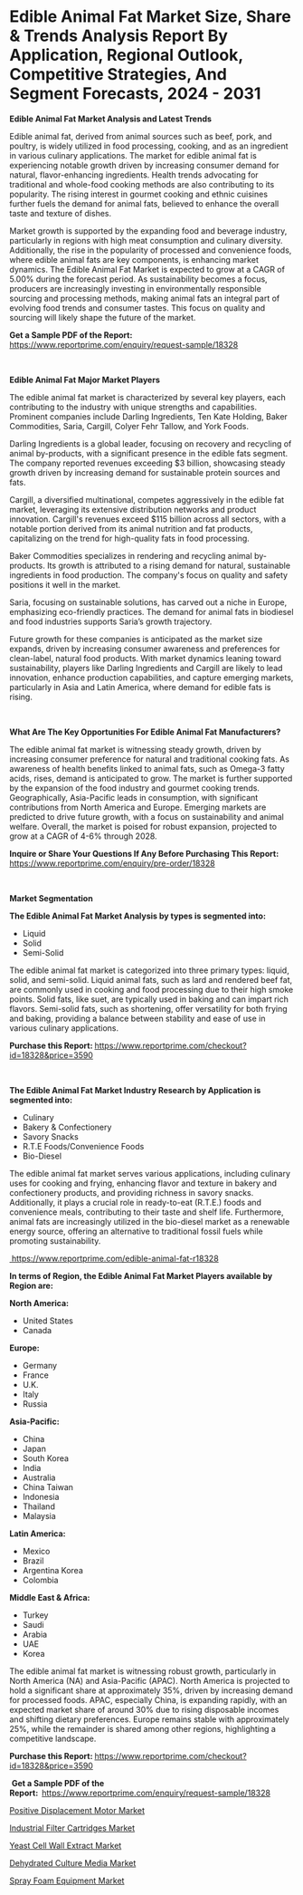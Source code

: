 <p><h1>Edible Animal Fat Market Size, Share & Trends Analysis Report By Application, Regional Outlook, Competitive Strategies, And Segment Forecasts, 2024 - 2031</h1></p><p><strong>Edible Animal Fat Market Analysis and Latest Trends</strong></p>
<p><p>Edible animal fat, derived from animal sources such as beef, pork, and poultry, is widely utilized in food processing, cooking, and as an ingredient in various culinary applications. The market for edible animal fat is experiencing notable growth driven by increasing consumer demand for natural, flavor-enhancing ingredients. Health trends advocating for traditional and whole-food cooking methods are also contributing to its popularity. The rising interest in gourmet cooking and ethnic cuisines further fuels the demand for animal fats, believed to enhance the overall taste and texture of dishes.</p><p>Market growth is supported by the expanding food and beverage industry, particularly in regions with high meat consumption and culinary diversity. Additionally, the rise in the popularity of processed and convenience foods, where edible animal fats are key components, is enhancing market dynamics. The Edible Animal Fat Market is expected to grow at a CAGR of 5.00% during the forecast period. As sustainability becomes a focus, producers are increasingly investing in environmentally responsible sourcing and processing methods, making animal fats an integral part of evolving food trends and consumer tastes. This focus on quality and sourcing will likely shape the future of the market.</p></p>
<p><strong>Get a Sample PDF of the Report:&nbsp;</strong> <a href="https://www.reportprime.com/enquiry/request-sample/18328?utm_campaign=1197&utm_medium=2&utm_source=Github&utm_content=ia&utm_term=21112024&utm_id=edible-animal-fat">https://www.reportprime.com/enquiry/request-sample/18328</a></p>
<p>&nbsp;</p>
<p><strong>Edible Animal Fat Major Market Players</strong></p>
<p><p>The edible animal fat market is characterized by several key players, each contributing to the industry with unique strengths and capabilities. Prominent companies include Darling Ingredients, Ten Kate Holding, Baker Commodities, Saria, Cargill, Colyer Fehr Tallow, and York Foods.</p><p>Darling Ingredients is a global leader, focusing on recovery and recycling of animal by-products, with a significant presence in the edible fats segment. The company reported revenues exceeding $3 billion, showcasing steady growth driven by increasing demand for sustainable protein sources and fats.</p><p>Cargill, a diversified multinational, competes aggressively in the edible fat market, leveraging its extensive distribution networks and product innovation. Cargill's revenues exceed $115 billion across all sectors, with a notable portion derived from its animal nutrition and fat products, capitalizing on the trend for high-quality fats in food processing.</p><p>Baker Commodities specializes in rendering and recycling animal by-products. Its growth is attributed to a rising demand for natural, sustainable ingredients in food production. The company's focus on quality and safety positions it well in the market.</p><p>Saria, focusing on sustainable solutions, has carved out a niche in Europe, emphasizing eco-friendly practices. The demand for animal fats in biodiesel and food industries supports Saria’s growth trajectory.</p><p>Future growth for these companies is anticipated as the market size expands, driven by increasing consumer awareness and preferences for clean-label, natural food products. With market dynamics leaning toward sustainability, players like Darling Ingredients and Cargill are likely to lead innovation, enhance production capabilities, and capture emerging markets, particularly in Asia and Latin America, where demand for edible fats is rising.</p></p>
<p>&nbsp;</p>
<p><strong>What Are The Key Opportunities For Edible Animal Fat Manufacturers?</strong></p>
<p><p>The edible animal fat market is witnessing steady growth, driven by increasing consumer preference for natural and traditional cooking fats. As awareness of health benefits linked to animal fats, such as Omega-3 fatty acids, rises, demand is anticipated to grow. The market is further supported by the expansion of the food industry and gourmet cooking trends. Geographically, Asia-Pacific leads in consumption, with significant contributions from North America and Europe. Emerging markets are predicted to drive future growth, with a focus on sustainability and animal welfare. Overall, the market is poised for robust expansion, projected to grow at a CAGR of 4-6% through 2028.</p></p>
<p><strong>Inquire or Share Your Questions If Any Before Purchasing This Report:</strong> <a href="https://www.reportprime.com/enquiry/pre-order/18328?utm_campaign=1197&utm_medium=2&utm_source=Github&utm_content=ia&utm_term=21112024&utm_id=edible-animal-fat">https://www.reportprime.com/enquiry/pre-order/18328</a></p>
<p>&nbsp;</p>
<p><strong>Market Segmentation</strong></p>
<p><strong>The Edible Animal Fat Market Analysis by types is segmented into:</strong></p>
<p><ul><li>Liquid</li><li>Solid</li><li>Semi-Solid</li></ul></p>
<p><p>The edible animal fat market is categorized into three primary types: liquid, solid, and semi-solid. Liquid animal fats, such as lard and rendered beef fat, are commonly used in cooking and food processing due to their high smoke points. Solid fats, like suet, are typically used in baking and can impart rich flavors. Semi-solid fats, such as shortening, offer versatility for both frying and baking, providing a balance between stability and ease of use in various culinary applications.</p></p>
<p><strong>Purchase this Report:&nbsp;</strong><a href="https://www.reportprime.com/checkout?id=18328&price=3590&utm_campaign=1197&utm_medium=2&utm_source=Github&utm_content=ia&utm_term=21112024&utm_id=edible-animal-fat">https://www.reportprime.com/checkout?id=18328&price=3590</a></p>
<p>&nbsp;</p>
<p><strong>The Edible Animal Fat Market Industry Research by Application is segmented into:</strong></p>
<p><ul><li>Culinary</li><li>Bakery & Confectionery</li><li>Savory Snacks</li><li>R.T.E Foods/Convenience Foods</li><li>Bio-Diesel</li></ul></p>
<p><p>The edible animal fat market serves various applications, including culinary uses for cooking and frying, enhancing flavor and texture in bakery and confectionery products, and providing richness in savory snacks. Additionally, it plays a crucial role in ready-to-eat (R.T.E.) foods and convenience meals, contributing to their taste and shelf life. Furthermore, animal fats are increasingly utilized in the bio-diesel market as a renewable energy source, offering an alternative to traditional fossil fuels while promoting sustainability.</p></p>
<p><a href="https://www.reportprime.com/edible-animal-fat-r18328?utm_campaign=1197&utm_medium=2&utm_source=Github&utm_content=ia&utm_term=21112024&utm_id=edible-animal-fat">&nbsp;https://www.reportprime.com/edible-animal-fat-r18328</a></p>
<p><strong>In terms of Region, the Edible Animal Fat Market Players available by Region are:</strong></p>
<p>
    <p> <strong> North America: </strong>
        <ul>
            <li>United States</li>
            <li>Canada</li>
        </ul>
        </p> 
    <p> <strong> Europe: </strong>
        <ul>
            <li>Germany</li>
            <li>France</li>
            <li>U.K.</li>
            <li>Italy</li>
            <li>Russia</li>
        </ul>
        </p> 
    <p> <strong> Asia-Pacific: </strong>
        <ul>
            <li>China</li>
            <li>Japan</li>
            <li>South Korea</li>
            <li>India</li>
            <li>Australia</li>
            <li>China Taiwan</li>
            <li>Indonesia</li>
            <li>Thailand</li>
            <li>Malaysia</li>
        </ul>
        </p> 
    <p> <strong> Latin America: </strong>
        <ul>
            <li>Mexico</li>
            <li>Brazil</li>
            <li>Argentina Korea</li>
            <li>Colombia</li>
        </ul>
        </p> 
    <p> <strong> Middle East & Africa: </strong>
        <ul>
            <li>Turkey</li>
            <li>Saudi</li>
            <li>Arabia</li>
            <li>UAE</li>
            <li>Korea</li>
        </ul>
    </p>
    </p>
<p><p>The edible animal fat market is witnessing robust growth, particularly in North America (NA) and Asia-Pacific (APAC). North America is projected to hold a significant share at approximately 35%, driven by increasing demand for processed foods. APAC, especially China, is expanding rapidly, with an expected market share of around 30% due to rising disposable incomes and shifting dietary preferences. Europe remains stable with approximately 25%, while the remainder is shared among other regions, highlighting a competitive landscape.</p></p>
<p><strong>Purchase this Report: </strong><a href="https://www.reportprime.com/checkout?id=18328&price=3590&utm_campaign=1197&utm_medium=2&utm_source=Github&utm_content=ia&utm_term=21112024&utm_id=edible-animal-fat">https://www.reportprime.com/checkout?id=18328&price=3590</a></p>
<p>&nbsp;<strong>Get a Sample PDF of the Report:&nbsp;&nbsp;</strong><a href="https://www.reportprime.com/enquiry/request-sample/18328?utm_campaign=1197&utm_medium=2&utm_source=Github&utm_content=ia&utm_term=21112024&utm_id=edible-animal-fat">https://www.reportprime.com/enquiry/request-sample/18328</a></p>
<p><strong></strong></p>
<p><p><a href="https://www.linkedin.com/pulse/analyzing-global-positive-displacement-motor-market-growth-prospects-qrepc?utm_campaign=1197&utm_medium=2&utm_source=Github&utm_content=ia&utm_term=21112024&utm_id=edible-animal-fat">Positive Displacement Motor Market</a></p><p><a href="https://www.linkedin.com/pulse/global-industrial-filter-cartridges-market-trends-forecasts-cqhbc?utm_campaign=1197&utm_medium=2&utm_source=Github&utm_content=ia&utm_term=21112024&utm_id=edible-animal-fat">Industrial Filter Cartridges Market</a></p><p><a href="https://issuu.com/reportprime-2/docs/yeast-cell-wall-extract-market-size_5b14b1c50ec84e?utm_campaign=1197&utm_medium=2&utm_source=Github&utm_content=ia&utm_term=21112024&utm_id=edible-animal-fat">Yeast Cell Wall Extract Market</a></p><p><a href="https://issuu.com/reportprime-2/docs/dehydrated-culture-media-market-siz_f43515e10a14dc?utm_campaign=1197&utm_medium=2&utm_source=Github&utm_content=ia&utm_term=21112024&utm_id=edible-animal-fat">Dehydrated Culture Media Market</a></p><p><a href="https://www.linkedin.com/pulse/impact-change-trends-global-spray-foam-equipment-market-surpassed-rymbc?utm_campaign=1197&utm_medium=2&utm_source=Github&utm_content=ia&utm_term=21112024&utm_id=edible-animal-fat">Spray Foam Equipment Market</a></p></p>